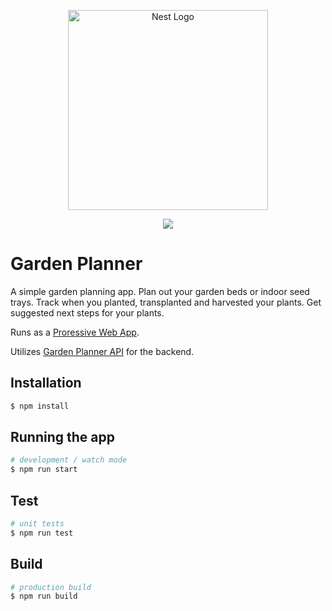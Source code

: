 <p align="center">
  <img src="https://user-images.githubusercontent.com/1388138/163386292-72701edb-e8ae-4211-b2e2-8ebd4e144b96.png" width="320" alt="Nest Logo" />
</p>

<p align=center>
  <a href="https://github.com/KaneFreeman/garden-planner/actions/workflows/build.yml"><img src="https://github.com/kanefreeman/garden-planner/workflows/Build/badge.svg?branch=main" /></a>
</p>

# Garden Planner

A simple garden planning app. Plan out your garden beds or indoor seed trays. Track when you planted, transplanted and harvested your plants. Get suggested next steps for your plants.

Runs as a [Proressive Web App](https://web.dev/progressive-web-apps/).

Utilizes [Garden Planner API](https://github.com/KaneFreeman/garden-planner-api) for the backend.

## Installation

```bash
$ npm install
```

## Running the app

```bash
# development / watch mode
$ npm run start
```

## Test

```bash
# unit tests
$ npm run test
```

## Build

```bash
# production build
$ npm run build
```
